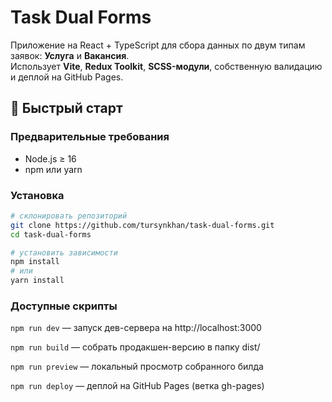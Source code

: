 # Task Dual Forms
Приложение на React + TypeScript для сбора данных по двум типам заявок: **Услуга** и **Вакансия**.  
Использует **Vite**, **Redux Toolkit**, **SCSS-модули**, собственную валидацию и деплой на GitHub Pages.

## 🚀 Быстрый старт

### Предварительные требования

- Node.js ≥ 16  
- npm или yarn  

### Установка

```bash
# склонировать репозиторий
git clone https://github.com/tursynkhan/task-dual-forms.git
cd task-dual-forms

# установить зависимости
npm install
# или
yarn install
```

### Доступные скрипты

`npm run dev` — запуск дев-сервера на http://localhost:3000

`npm run build` — собрать продакшен-версию в папку dist/

`npm run preview` — локальный просмотр собранного билда

`npm run deploy` — деплой на GitHub Pages (ветка gh-pages)


